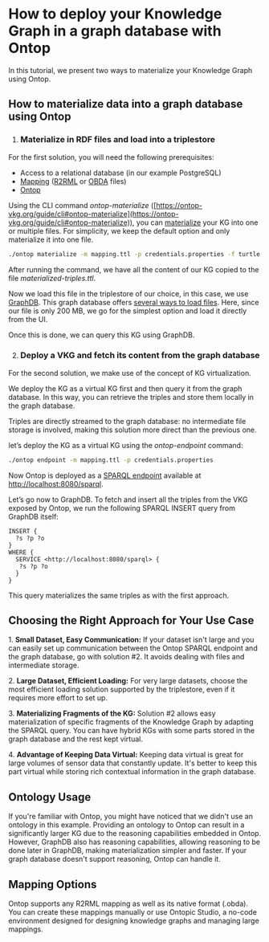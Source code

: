 # How to deploy your Knowledge Graph in a graph database with Ontop

In this tutorial, we present two ways to materialize your Knowledge Graph using Ontop.

## How to materialize data into a graph database using Ontop

1.  ### Materialize in RDF files and load into a triplestore

For the first solution, you will need the following prerequisites:

- Access to a relational database (in our example PostgreSQL)
- [Mapping](../glossary/#mapping) ([R2RML](../glossary/#r2rml) or [OBDA](../glossary/#obda_mapping_format) files)
- [Ontop](https://ontop-vkg.org/guide/cli.html#setup-ontop-cli)

Using the CLI command _ontop-materialize_ ([https://ontop-vkg.org/guide/cli#ontop-materialize](https://ontop-vkg.org/guide/cli#ontop-materialize)), you can [materialize](../glossary/#materialization) your KG into one or multiple files. For simplicity, we keep the default option and only materialize it into one file.


```bash
./ontop materialize -m mapping.ttl -p credentials.properties -f turtle -o materialized-triples.ttl
```


After running the command, we have all the content of our KG copied to the file _materialized-triples.ttl_.

Now we load this file in the triplestore of our choice, in this case, we use [GraphDB](https://www.ontotext.com/products/graphdb/download/). This graph database offers [several ways to load files](https://graphdb.ontotext.com/documentation/10.2/loading-and-updating-data.html). Here, since our file is only 200 MB, we go for the simplest option and load it directly from the UI.

Once this is done, we can query this KG using GraphDB.

2.  ### Deploy a VKG and fetch its content from the graph database

For the second solution, we make use of the concept of KG virtualization.

We deploy the KG as a virtual KG first and then query it from the graph database. In this way, you can retrieve the triples and store them locally in the graph database.

Triples are directly streamed to the graph database: no intermediate file storage is involved, making this solution more direct than the previous one.

let’s deploy the KG as a virtual KG using the _ontop-endpoint_ command:

```bash
./ontop endpoint -m mapping.ttl -p credentials.properties
```

Now Ontop is deployed as a [SPARQL endpoint](../glossary/#sparql_endpoint) available at [http://localhost:8080/sparql](http://localhost:8080/sparql).

Let’s go now to GraphDB. To fetch and insert all the triples from the VKG exposed by Ontop, we run the following SPARQL INSERT query from GraphDB itself:

```sparql
INSERT {
  ?s ?p ?o
}
WHERE {
  SERVICE <http://localhost:8080/sparql> {
   ?s ?p ?o
  }
}
```

This query materializes the same triples as with the first approach.

## Choosing the Right Approach for Your Use Case

1\. **Small Dataset, Easy Communication:** If your dataset isn't large and you can easily set up communication between the Ontop SPARQL endpoint and the graph database, go with solution #2. It avoids dealing with files and intermediate storage.

2\. **Large Dataset, Efficient Loading:** For very large datasets, choose the most efficient loading solution supported by the triplestore, even if it requires more effort to set up.

3\. **Materializing Fragments of the KG:** Solution #2 allows easy materialization of specific fragments of the Knowledge Graph by adapting the SPARQL query. You can have hybrid KGs with some parts stored in the graph database and the rest kept virtual.

4\. **Advantage of Keeping Data Virtual:** Keeping data virtual is great for large volumes of sensor data that constantly update. It's better to keep this part virtual while storing rich contextual information in the graph database.

## Ontology Usage

If you're familiar with Ontop, you might have noticed that we didn't use an ontology in this example. Providing an ontology to Ontop can result in a significantly larger KG due to the reasoning capabilities embedded in Ontop. However, GraphDB also has reasoning capabilities, allowing reasoning to be done later in GraphDB, making materialization simpler and faster. If your graph database doesn't support reasoning, Ontop can handle it.

## Mapping Options

Ontop supports any R2RML mapping as well as its native format (.obda). You can create these mappings manually or use Ontopic Studio, a no-code environment designed for designing knowledge graphs and managing large mappings.

